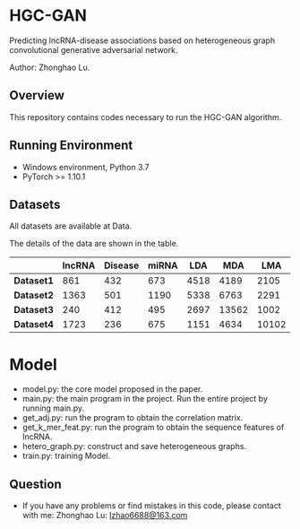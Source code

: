 # HGC-GAN
Predicting lncRNA-disease associations based on heterogeneous graph convolutional generative adversarial network.

Author: Zhonghao Lu.


## Overview
This repository contains codes necessary to run the HGC-GAN algorithm. 

## Running Environment
* Windows environment, Python 3.7
* PyTorch >= 1.10.1

## Datasets
All datasets are available at Data.

The details of the data are shown in the table.

|              | lncRNA | Disease | miRNA | LDA  | MDA   | LMA   |
|--------------|--------|---------|-------|------|-------|-------|
| **Dataset1** | 861    | 432     | 673   | 4518 | 4189  | 2105  |
| **Dataset2** | 1363   | 501     | 1190  | 5338 | 6763  | 2291  |
| **Dataset3** | 240    | 412     | 495   | 2697 | 13562 | 1002  |
| **Dataset4** | 1723   | 236     | 675   | 1151 | 4634  | 10102 |

# Model
* model.py: the core model proposed in the paper.
* main.py: the main program in the project. Run the entire project by running main.py.
* get_adj.py: run the program to obtain the correlation matrix.
* get_k_mer_feat.py: run the program to obtain the sequence features of lncRNA.
* hetero_graph.py: construct and save heterogeneous graphs.
* train.py: training Model.

## Question
* If you have any problems or find mistakes in this code, please contact with me: 
Zhonghao Lu: lzhao6688@163.com

